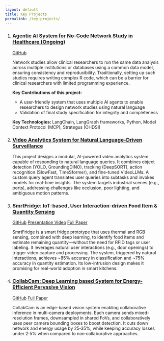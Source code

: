 ```yaml
---
layout: default
title: Key Projects
permalink: /key-projects/
---
```


<section class="projects">
  <ol class="styled-number">
    <li>
      <article class="project-summary">
      <h3><a href="/key-projects/agentic_ai_network_study/">Agentic AI System for No-Code Network Study in Healthcare (Ongoing)</a></h3>
      <div class="project-links">
        <a href="https://github.com/amit1262/chatbot" target="_blank">GitHub</a>
      </div>
      <p>Network studies allow clinical researchers to run the same data analysis across multiple institutions or databases using a common data model, ensuring consistency and reproducibility. Traditionally, setting up such studies requires writing complex R code, which can be a barrier for clinical researchers with limited programming experience.</p>
      <p> <strong> Key Contributions of this project: </strong></p>
      <ul>
        <li> A user-friendly system that uses multiple AI agents to enable researchers to design network studies using natural language</li>
        <li> Validation of final study specification for integrity and completeness </li>
      </ul>
      <p> <strong> Key Technologies: </strong> LangChain, LangGraph frameworks, Python, Model Context Protocol (MCP), Strategus (OHDSI) </p>
    </article>
    </li>
    <!-- <li>
      <article class="project-summary">
        <h3><a href="/key-projects/llm-based-mapping">LLM-based Cross-Domain Data Mapping</a></h3>
        <p>This project utilizes a language model to map data from non-omop format to OHDSI OMOP format</p>
      </article>
    </li> -->
    <li>
      <article class="project-summary">
        <h3><a href="/key-projects/video-events-detection/">Video Analytics System for Natural Language-Driven Surveillance</a></h3>
        <p>
          This project designs a modular, AI-powered video analytics system capable of responding to natural language queries. It combines object detection (YOLO, GroundingDINO), tracking (DeepSORT), action recognition (SlowFast, TimeSformer), and fine-tuned VideoLLMs. A custom query agent translates user queries into subtasks and invokes models for real-time insights. The system targets industrial scenes (e.g., ports), addressing challenges like occlusion, poor lighting, and ambiguous motion patterns.
        </p>
      </article>
    </li>
    <li>
      <article class="project-summary">
      <h3><a href="/key-projects/smrtfridge/">SmrtFridge: IoT-based, User Interaction-driven Food Item & Quantity Sensing</a></h3>
      <div class="project-links">
        <a href="https://github.com/amit-smu/SmrtFridge-System" target="_blank">GitHub</a>
        <a href="https://www.youtube.com/watch?v=Scd7vlfSipw" target="_blank">Presentation Video</a>
        <a href="https://ink.library.smu.edu.sg/cgi/viewcontent.cgi?article=5649&context=sis_research" target="_blank">Full Paper</a>
      </div>
      <p>SmrtFridge is a smart fridge prototype that uses thermal and RGB sensing, combined with deep learning, to identify food items and estimate remaining quantity—without the need for RFID tags or user labeling. It leverages natural user interactions (e.g., door openings) to trigger video capture and processing. The system, triggered by natural interactions, achieves ~85% accuracy in classification and ~75% accuracy in quantity estimation. Its low-intrusion design makes it promising for real-world adoption in smart kitchens.</p>
    </article>
    </li>
    <li>
      <article class="project-summary">
      <h3><a href="/key-projects/collabcam/">CollabCam: Deep Learning based System for Energy-Efficient Pervasive Vision</a></h3>
      <div class="project-links">
          <a href="https://github.com/amit-smu/edge_collaboration" target="_blank">GitHub</a>
          <a href="https://dl.acm.org/doi/full/10.1145/3736420" target="_blank">Full Paper</a>
      </div>
      <p>CollabCam is an edge-based vision system enabling collaborative inference in multi‑camera deployments. Each camera sends mixed-resolution frames, downsampled in shared FoVs, and collaboratively uses peer camera bounding boxes to boost detection. It cuts down network and energy usage by 25‑35%, while keeping accuracy losses under 2‑5% when compared to non‑collaborative approaches.</p>
      </article>
    </li>
  </ol>

  <!-- Repeat for more projects -->
</section>
<script src="/scripts.js"></script>
